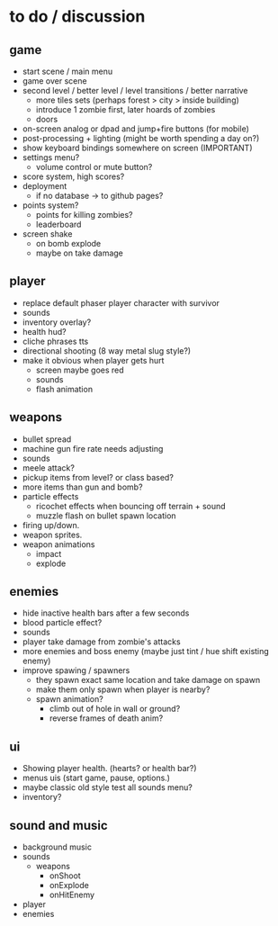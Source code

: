 # to do / discussion

## game

- start scene / main menu
- game over scene
- second level / better level / level transitions / better narrative
  - more tiles sets (perhaps forest > city > inside building)
  - introduce 1 zombie first, later hoards of zombies
  - doors
- on-screen analog or dpad and jump+fire buttons (for mobile)
- post-processing + lighting (might be worth spending a day on?)
- show keyboard bindings somewhere on screen (IMPORTANT)
- settings menu?
  - volume control or mute button?
- score system, high scores?
- deployment
  - if no database -> to github pages?
- points system? 
  - points for killing zombies?
  -  leaderboard
- screen shake
  - on bomb explode
  - maybe on take damage
  
## player

- replace default phaser player character with survivor
- sounds
- inventory overlay?
- health hud?
- cliche phrases tts
- directional shooting (8 way metal slug style?)
- make it obvious when player gets hurt
  - screen maybe goes red
  - sounds 
  - flash animation 

## weapons

- bullet spread
- machine gun fire rate needs adjusting
- sounds
- meele attack?
- pickup items from level? or class based?
- more items than gun and bomb?
- particle effects
  - ricochet effects when bouncing off terrain + sound
  - muzzle flash on bullet spawn location
- firing up/down. 
- weapon sprites.
- weapon animations
  - impact 
  - explode

## enemies

- hide inactive health bars after a few seconds
- blood particle effect?
- sounds
- player take damage from zombie's attacks
- more enemies and boss enemy (maybe just tint / hue shift existing enemy)
- improve spawing / spawners
  - they spawn exact same location and take damage on spawn
  - make them only spawn when player is nearby?
  - spawn animation?
    - climb out of hole in wall or ground?
    - reverse frames of death anim?

## ui
- Showing player health. (hearts? or health bar?)
- menus uis (start game, pause, options.)
- maybe classic old style test all sounds menu? 
- inventory?


## sound and music
- background music
- sounds
  - weapons 
    - onShoot
    - onExplode
    - onHitEnemy
- player 
- enemies
 

